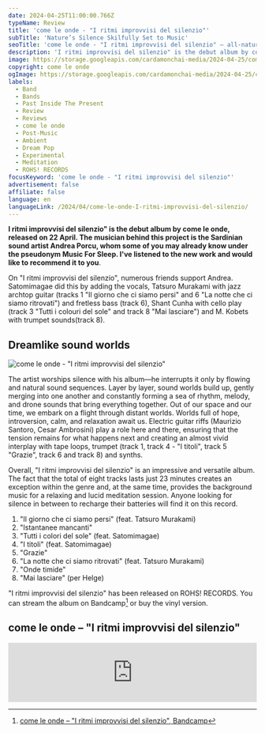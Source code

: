 ```yaml
---
date: 2024-04-25T11:00:00.766Z
typeName: Review
title: 'come le onde - "I ritmi improvvisi del silenzio"'
subTitle: 'Nature’s Silence Skilfully Set to Music'
seoTitle: 'come le onde - "I ritmi improvvisi del silenzio" – all-natural ambient sounds'
description: 'I ritmi improvvisi del silenzio" is the debut album by come le onde, released on 22 April. The musician behind this project is the Sardinian sound artist Andrea Porcu, whom some of you may already know under the pseudonym Music For Sleep. I‘ve listened to his new work and would like to recommend it to you'
image: https://storage.googleapis.com/cardamonchai-media/2024-04-25/come-le-onde-i-ritmi-improvvisi-del-silenzio-soundsvegan-com-jpg-imagine-080808_0d1218_1024_768/640.webp
copyright: come le onde
ogImage: https://storage.googleapis.com/cardamonchai-media/2024-04-25/come-le-onde-i-ritmi-improvvisi-del-silenzio-soundsvegan-com-og-jpg-imagine-080808_0c1017_1200_628/640.webp
labels:
  - Band
  - Bands
  - Past Inside The Present
  - Review
  - Reviews
  - come le onde
  - Post-Music
  - Ambient
  - Dream Pop
  - Experimental
  - Meditation
  - ROHS! RECORDS
focusKeyword: 'come le onde - "I ritmi improvvisi del silenzio"'
advertisement: false
affiliate: false
language: en
languageLink: /2024/04/come-le-onde-I-ritmi-improvvisi-del-silenzio/
---
```


**I ritmi improvvisi del silenzio" is the debut album by come le onde, released on 22 April. The musician behind this project is the Sardinian sound artist Andrea Porcu, whom some of you may already know under the pseudonym Music For Sleep. I've listened to the new work and would like to recommend it to you**.

On "I ritmi improvvisi del silenzio", numerous friends support Andrea. Satomimagae did this by adding the vocals, Tatsuro Murakami with jazz archtop guitar (tracks 1 "Il giorno che ci siamo persi" and 6 "La notte che ci siamo ritrovati") and fretless bass (track 6), Shant Cunha with cello play (track 3 "Tutti i colouri del sole" and track 8 "Mai lasciare") and M. Kobets with trumpet sounds(track 8).

## Dreamlike sound worlds

![come le onde - "I ritmi improvvisi del silenzio"](https://storage.googleapis.com/cardamonchai-media/2024-04-25/come-le-onde-i-ritmi-improvvisi-del-silenzio-cover-soundsvegan-com-png-imagine-080808_19273c_700_700/640.webp 'come le onde - "I ritmi improvvisi del silenzio"')

The artist worships silence with his album—he interrupts it only by flowing and natural sound sequences. Layer by layer, sound worlds build up, gently merging into one another and constantly forming a sea of rhythm, melody, and drone sounds that bring everything together. Out of our space and our time, we embark on a flight through distant worlds. Worlds full of hope, introversion, calm, and relaxation await us. Electric guitar riffs (Maurizio Santoro, Cesar Ambrosini) play a role here and there, ensuring that the tension remains for what happens next and creating an almost vivid interplay with tape loops, trumpet (track 1, track 4 - "I titoli", track 5 "Grazie", track 6 and track 8) and synths.

Overall, "I ritmi improvvisi del silenzio" is an impressive and versatile album. The fact that the total of eight tracks lasts just 23 minutes creates an exception within the genre and, at the same time, provides the background music for a relaxing and lucid meditation session. Anyone looking for silence in between to recharge their batteries will find it on this record.

1. "Il giorno che ci siamo persi" (feat. Tatsuro Murakami)
2. "Istantanee mancanti"
3. "Tutti i colori del sole" (feat. Satomimagae)
4. "I titoli" (feat. Satomimagae)
5. "Grazie"
6. "La notte che ci siamo ritrovati" (feat. Tatsuro Murakami)
7. "Onde timide"
8. "Mai lasciare" (per Helge)

"I ritmi improvvisi del silenzio" has been released on ROHS! RECORDS. You can stream the album on Bandcamp[^1] or buy the vinyl version.

[^1]: [come le onde – "I ritmi improvvisi del silenzio", Bandcamp](https://mforsleep.bandcamp.com/album/i-ritmi-improvvisi-del-silenzio)

## come le onde – "I ritmi improvvisi del silenzio"

<iframe
  style="border: 0; width: 100%; height: 120px;"
  src="https://bandcamp.com/EmbeddedPlayer/album=3077240688/size=large/bgcol=ffffff/linkcol=0687f5/tracklist=false/artwork=small/transparent=true/"
  seamless
>
  <a href="https://mforsleep.bandcamp.com/album/i-ritmi-improvvisi-del-silenzio">
    I ritmi improvvisi del silenzio by come le onde
  </a>
</iframe>
